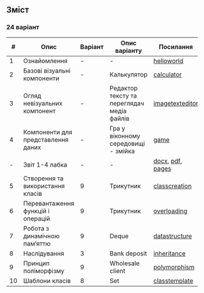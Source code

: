 ## Зміст
### 24 варіант

| #  | Опис                               | Варіант | Опис варіанту                              | Посилання                                                     |
|----|------------------------------------|---------|--------------------------------------------|---------------------------------------------------------------|
| 1  | Ознайомлення                       | -       | -                                          | [helloworld](helloworld)                                      |
| 2  | Базові візуальні компоненти        | -       | Калькулятор                                | [calculator](calculator)                                      |
| 3  | Огляд невізуальних компонент       | -       | Редактор тексту та переглядач медіа файлів | [imagetexteditor](imagetexteditor)                            |
| 4  | Компоненти для представлення даних | -       | Гра у віконному середовищі - змійка        | [game](game)                                                  |
| -  | Звіт 1-4 лабка                     | -       | -                                          | [docx](report.docx), [pdf](report.pdf), [pages](report.pages) |
| 5  | Створення та використання класів   | 9       | Трикутник                                  | [classcreation](classcreation)                                |
| 6  | Перевантаження функцій і операцій  | 9       | Трикутник                                  | [overloading](overloading)                                    |
| 7  | Робота з динамічною памʼяттю       | 9       | Deque                                      | [datastructure](datastructure)                                |
| 8  | Наслідування                       | 3       | Bank deposit                               | [inheritance](inheritance)                                    |
| 9  | Принцип поліморфізму               | 9       | Wholesale client                           | [polymorphism](polymorphism)                                  |
| 10 | Шаблони класів                     | 8       | Set                                        | [classtemplate](classtemplate)                                |

